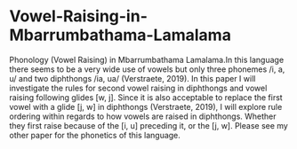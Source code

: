# Vowel-Raising-in-Mbarrumbathama-Lamalama
Phonology (Vowel Raising) in Mbarrumbathama Lamalama.In this language there seems to be a very wide use of vowels but only three phonemes /i, a, u/  and two diphthongs /ia, ua/ (Verstraete, 2019). In this paper I will investigate the rules for second  vowel raising in diphthongs and vowel raising following glides [w, j]. Since it is also acceptable  to replace the first vowel with a glide [j, w] in diphthongs (Verstraete, 2019), I will explore rule  ordering within regards to how vowels are raised in diphthongs. Whether they first raise because  of the [i, u] preceding it, or the [j, w]. Please see my other paper for the phonetics of this language.
